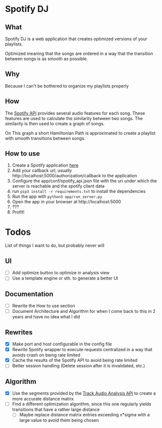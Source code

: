 # Spotify DJ
## What
Spotify DJ is a web application that creates optimized versions of your playlists.

Optimized meaning that the songs are ordered in a way that the transition between songs is as smooth as possible.

## Why
Because I can't be bothered to organize my playlists properly

## How
The [Spotify API](https://developer.spotify.com/documentation/web-api/reference/get-audio-features) provides several audio features for each song. These features are used to calculate the similarity between two songs. The similarity is then used to create a graph of songs. 

On This graph a short Hamiltonian Path is approximated to create a playlist with smooth transitions between songs.

## How to use
1. Create a Spotify application [here](https://developer.spotify.com/dashboard/applications)
1. Add your callback url, usually http://localhost:5000/authorization/callback to the application
1. Configure the app/conf/spotify_api.json file with the uri under which the server is reachable and the spotify client data
1. run `pip3 install -r requirements.txt` to install the dependencies
1. Run the app with `python3 app/run_server.py`
1. Open the app in your browser at http://localhost:5000
1. ???
1. Profit!


# Todos
List of things I want to do, but probably never will
## UI
- [ ] Add optimize button to optimize in analysis view
- [ ] Use a template engine or sth. to generate a better UI
## Documentation
- [ ] Rewrite the How to use section
- [ ] Document Architecture and Algorithm for when I come back to this in 2 years and have no idea what I did
## Rewrites
- [x] Make port and host configurable in the config file
- [x] Rewrite Spotify wrapper to execute requests centralized in a way that avoids crash on being rate limited
- [x] Cache the results of the Spotify API to avoid being rate limited
- [ ] Better session handling (Delete session after it is invalidated, etc.)
## Algorithm
- [x] Use the segments provided by the [Track Audio Analysis API](https://developer.spotify.com/documentation/web-api/reference/get-audio-analysis) to create a more accurate distance matrix
- [ ] Find a different optimization algorithm, since this one regularly yields transitions that have a rather large distance
    - [ ] Maybe replace distance matrix entries exceeding x*sigma with a large value to avoid them being chosen